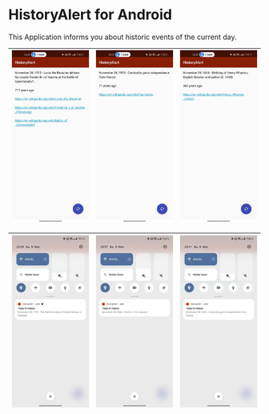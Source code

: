 # HistoryAlert for Android

This Application informs you about historic events of the current day.

| ![Screenshot 1](Screenshots/screenshot1.jpg) | ![Screenshot 2](Screenshots/screenshot2.jpg) | ![Screenshot 3](Screenshots/screenshot3.jpg) |
|-----------------------------------------|-----------------------------------------|-----------------------------------------|

| ![Screenshot 4](Screenshots/screenshot4.jpg) | ![Screenshot 5](Screenshots/screenshot5.jpg) | ![Screenshot 6](Screenshots/screenshot6.jpg) |
|-----------------------------------------|-----------------------------------------|-----------------------------------------|
